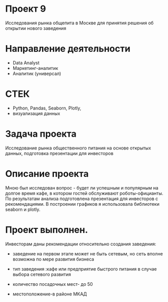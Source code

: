 # Проект 9
Исследования рынка общепита в Москве для принятия решения об
открытии нового заведения
# Направление деятельности
* Data Analyst
* Маркетинг-аналитик
* Аналитик (универсал)
# СТЕК
* Python, Pandas, Seaborn, Plotly,
* визуализация данных
# Задача проекта
Исследование рынка общественного питания на основе открытых данных,
подготовка презентации для инвесторов
# Описание проекта
Мною был исследован вопрос - будет ли успешным и популярным на долгое время кафе, в
котором гостей обслуживают роботы-официанты.
По результатам анализа подготовлена презентация для инвесторов с рекомендациями. 
В построении графиков я использовала библиотеки seaborn и plotly. 

# Проект выполнен. 
Инвесторам даны рекомендации относительно создания заведения:

* заведение на первом этапе может не быть сетевым, но сеть вполне возможна по мере развития бизнеса

* тип заведения :кафе или предприятие быстрого питания в случае выбора сетевого развития

* количество посадочных мест- до 50

* местоположение-в районе МКАД
